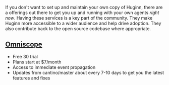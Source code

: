 If you don't want to set up and maintain your own copy of Huginn, there are a offerings out there to get you up and running with your own agents *right now*. Having these services is a key part of the community. They make Huginn more accessible to a wider audience and help drive adoption. They also contribute back to the open source codebase where appropriate. 

## [Omniscope](http://bit.ly/1ZaNdaK)
- Free 30 trial
- Plans start at $7/month
- Access to immediate event propagation
- Updates from cantino/master about every 7-10 days to get you the latest features and fixes
